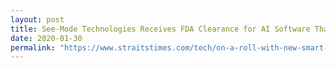 ```yaml
---
layout: post
title: See-Mode Technologies Receives FDA Clearance for AI Software That Analyses and Reports Vascular Ultrasound Scans
date: 2020-01-30
permalink: "https://www.straitstimes.com/tech/on-a-roll-with-new-smart-pole"
---
```

